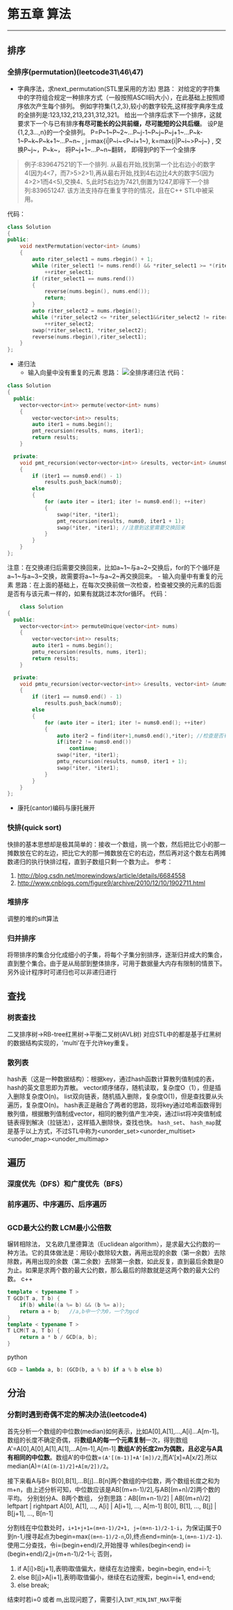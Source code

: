 # 第五章 算法
---
## 排序
### 全排序(permutation)(leetcode31\46\47)
- 字典序法，求next_permutation(STL里采用的方法)
思路：
对给定的字符集中的字符组合规定一种排序方式（一般按照ASCII码大小），在此基础上按照顺序依次产生每个排列。
例如字符集{1,2,3},较小的数字较先,这样按字典序生成的全排列是:123,132,213,231,312,321。
给出一个排序后求下一个排序，这就要求下一个与已有排序**有尽可能长的公共前缀，尽可能短的公共后缀**。
设P是{1,2,3...,n}的一个全排列。
P=P~1~P~2~...P~j-1~P~j~P~j+1~...P~k-1~P~k~P~k+1~...P~n~ , 
j=max{i|P~i~<P~i+1~}, k=max{i|P~i~>P~j~} ,
交换P~j~，P~k~，
将P~j+1~...P~n~翻转，
即得到P的下一个全排序
>例子:839647521的下一个排列.
从最右开始,找到第一个比右边小的数字4(因为4<7，而7>5>2>1),再从最右开始,找到4右边比4大的数字5(因为4>2>1而4<5),交换4、5,此时5右边为7421,倒置为1247,即得下一个排列:839651247.
该方法支持存在重复字符的情况，且在C++ STL中被采用。

代码：
```c++
class Solution
{
public:
	void nextPermutation(vector<int> &nums)
	{
		auto riter_select1 = nums.rbegin() + 1;
		while (riter_select1 != nums.rend() && *riter_select1 >= *(riter_select1 - 1))
			++riter_select1;
		if (riter_select1 == nums.rend())
		{
			reverse(nums.begin(), nums.end());
			return;
		}
		auto riter_select2 = nums.rbegin();
		while (*riter_select2 <= *riter_select1&&riter_select2 != riter_select1)
			++riter_select2;
		swap(*riter_select1, *riter_select2);
		reverse(nums.rbegin(),riter_select1);
	}
};
```


- 递归法
    - 输入向量中没有重复的元素
    思路：
    ![全排序递归法](/assets/全排序递归法.png)
    代码：
```c++
class Solution
{
  public:
    vector<vector<int>> permute(vector<int> nums)
    {
        vector<vector<int>> results;
        auto iter1 = nums.begin();
        pmt_recursion(results, nums, iter1);
        return results;
    }

  private:
    void pmt_recursion(vector<vector<int>> &results, vector<int> &nums0, vector<int>::iterator iter1)
    {
        if (iter1 == nums0.end() - 1)
            results.push_back(nums0);
        else
        {
            for (auto iter = iter1; iter != nums0.end(); ++iter)
            {
                swap(*iter, *iter1);
                pmt_recursion(results, nums0, iter1 + 1);
                swap(*iter, *iter1); //注意到这里需要交换回来
            }
        }
    }
};
```
注意：在交换递归后需要交换回来，比如a~1~与a~2~交换后，for的下个循环是a~1~与a~3~交换，故需要将a~1~与a~2~再交换回来。
    - 输入向量中有重复的元素
    思路：在上面的基础上，在每次交换前做一次检查，检查被交换的元素的后面是否有与该元素一样的，如果有就跳过本次for循环。
    代码：
```c++
    class Solution
{
  public:
    vector<vector<int>> permuteUnique(vector<int> nums)
    {
        vector<vector<int>> results;
        auto iter1 = nums.begin();
        pmtu_recursion(results, nums, iter1);
        return results;
    }

  private:
    void pmtu_recursion(vector<vector<int>> &results, vector<int> &nums0, vector<int>::iterator iter1)
    {
        if (iter1 == nums0.end() - 1)
            results.push_back(nums0);
        else
        {
            for (auto iter = iter1; iter != nums0.end(); ++iter)
            {
                auto iter2 = find(iter+1,nums0.end(),*iter); //检查是否有重复元素
                if(iter2 != nums0.end())
                    continue;
                swap(*iter, *iter1);
                pmtu_recursion(results, nums0, iter1 + 1);
                swap(*iter, *iter1);
            }
        }
    }
};
```

- 康托(cantor)编码与康托展开

### 快排(quick sort)
快排的基本思想却是极其简单的：接收一个数组，挑一个数，然后把比它小的那一摊数放在它的左边，把比它大的那一摊数放在它的右边，然后再对这个数左右两摊数递归的执行快排过程，直到子数组只剩一个数为止。
参考：
1. http://blog.csdn.net/morewindows/article/details/6684558
2. http://www.cnblogs.com/figure9/archive/2010/12/10/1902711.html

### 堆排序
调整的堆的sift算法

### 归并排序
将带排序的集合分化成细小的子集，将每个子集分别排序，逐渐归并成大的集合，直到整个集合。由于是从局部到整体排序，可用于数据量大内存有限制的情景下。
另外设计程序时可递归也可以非递归进行

## 查找
### 树表查找
二叉排序树->RB-tree红黑树->平衡二叉树(AVL树)
对应STL中的<set><multiset><map><multimap>都是基于红黑树的数据结构实现的，'multi'在于允许key重复。

### 散列表
hash表（这是一种数据结构）：根据key，通过hash函数计算散列值制成的表，hash的英文意思即为弄散。
vector顺序储存，随机读取，复杂度O（1），但是插入删除复杂度O(n)。
list双向链表，随机插入删除，复杂度O(1)，但是查找要从头遍历，复杂度O(n)。
hash表正是融合了两者的思路，现将key通过哈希函数得到散列值，根据散列值制成vector，相同的散列值产生冲突，通过list将冲突值制成链表得到解决（拉链法），这样插入删除快，查找也快。
`hash_set`、 `hash_map`就是基于以上方式，不过STL中称为<unorder_set><unorder_multiset><unoder_map><unoder_multimap>



## 遍历
### 深度优先（DFS）和广度优先（BFS）
### 前序遍历、中序遍历、后序遍历

##
### GCD最大公约数 LCM最小公倍数
辗转相除法， 又名欧几里德算法（Euclidean algorithm），是求最大公约数的一种方法。它的具体做法是：用较小数除较大数，再用出现的余数（第一余数）去除除数，再用出现的余数（第二余数）去除第一余数，如此反复，直到最后余数是0为止。如果是求两个数的最大公约数，那么最后的除数就是这两个数的最大公约数。
c++
```c++
template < typename T >
T GCD(T a, T b) {
	if(b) while((a %= b) && (b %= a));
	return a + b;   //a,b中一个为0，一个为gcd
}
template < typename T >
T LCM(T a, T b) {
	return a * b / GCD(a, b);
}
```

python
```python
GCD = lambda a, b: (GCD(b, a % b) if a % b else b)
```

## 分治
### 分割时遇到奇偶不定的解决办法(leetcode4)
首先分析一个数组的中位数(median)如何表示，比如A[0],A[1],...,A[i]...A[m-1]。
数组的长度不确定奇偶，将**数组A的每一个元素复制**一次，得到数组A'=A[0],A[0],A[1],A[1],...A[m-1],A[m-1].**数组A'的长度2m为偶数，且必定与A具有相同的中位数**。数组A'的中位数=`(A'[(m-1)]+A'[m])/2`,而A'[x]=A[x/2].所以median(A)=`(A[(m-1)/2]+A[m/2])/2`。

接下来看A与B= B[0],B[1],...B[j]...B[n]两个数组的中位数，两个数组长度之和为m+n，由上述分析可知，中位数应该是AB[(m+n-1)/2],与AB[(m+n)/2]两个数的平均。
分别划分A、B两个数组，
          分割思路：AB[(m+n-1)/2]  |  AB[(m+n)/2]
          leftpart                |        rightpart
           A[0], A[1], ..., A[i]  |  A[i+1], ..., A[m-1]
           B[0], B[1], ..., B[j]  |  B[j+1], ..., B[n-1]

分割线在中位数处时，`i+1+j+1=(m+n-1)/2+1, j=(m+n-1)/2-1-i`，为保证j属于0到n-1,i搜寻起点为begin=max(`(m+n-1)/2-n`,0),终点end=min(`m-1`,`(m+n-1)/2-1`).
使用二分查找，令i=(begin+end)/2,开始搜寻
whiles(begin<end)
i=(begin+end)/2,j=(m+n-1)/2-1-i;
否则，
1. if A[i]>B[j+1],表明i取值偏大，继续在左边搜索，begin=begin, end=i-1;
2. else B[j]>A[i+1],表明i取值偏小，继续在右边搜索，begin=i+1, end=end;
3. else break;

结束时若i=0 或者 m,出现问题了，需要引入`INT_MIN`,`INT_MAX`平衡


